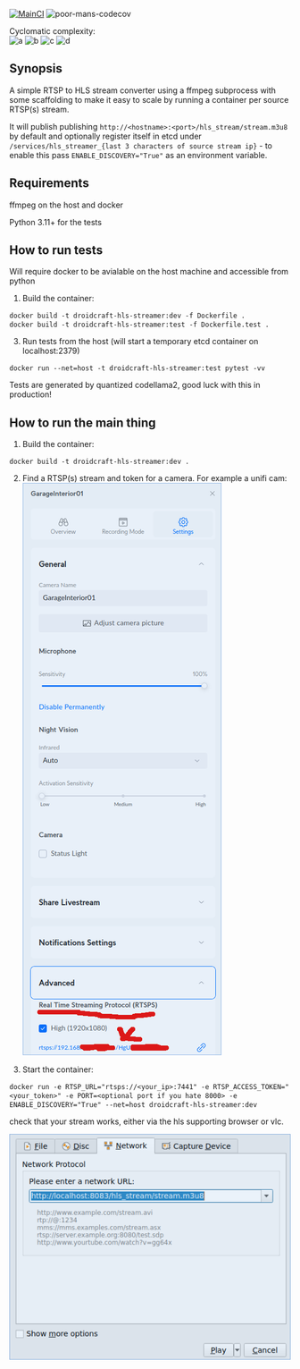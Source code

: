 [![MainCI](https://github.com/TensorTemplar/hls_streamer/actions/workflows/main-ci.yaml/badge.svg)](https://github.com/TensorTemplar/hls_streamer/actions/workflows/main-ci.yaml) ![poor-mans-codecov](https://s3.eu-central-1.amazonaws.com/public-store.droidcraft.io/hls_streamer/ci/codecov.svg)

Cyclomatic complexity:  
![a](https://s3.eu-central-1.amazonaws.com/public-store.droidcraft.io/hls_streamer/ci/badge_A.svg)
![b](https://s3.eu-central-1.amazonaws.com/public-store.droidcraft.io/hls_streamer/ci/badge_B.svg)
![c](https://s3.eu-central-1.amazonaws.com/public-store.droidcraft.io/hls_streamer/ci/badge_C.svg)
![d](https://s3.eu-central-1.amazonaws.com/public-store.droidcraft.io/hls_streamer/ci/badge_D.svg)



## Synopsis

A simple RTSP to HLS stream converter using a ffmpeg subprocess with some scaffolding to make it easy to scale by running a container per source RTSP(s) stream.

It will publish publishing `http://<hostname>:<port>/hls_stream/stream.m3u8` by default and optionally register itself in etcd under `/services/hls_streamer_{last 3 characters of source stream ip}` - to enable this pass `ENABLE_DISCOVERY="True"` as an environment variable.


## Requirements

ffmpeg on the host and docker

Python 3.11+ for the tests

## How to run tests

Will require docker to be avialable on the host machine and accessible from python

1. Build the container:
```
docker build -t droidcraft-hls-streamer:dev -f Dockerfile .
docker build -t droidcraft-hls-streamer:test -f Dockerfile.test .
```

3. Run tests from the host (will start a temporary etcd container on localhost:2379)
```
docker run --net=host -t droidcraft-hls-streamer:test pytest -vv
```

Tests are generated by quantized codellama2, good luck with this in production!


## How to run the main thing

1. Build the container:
```
docker build -t droidcraft-hls-streamer:dev .
```

2. Find a RTSP(s) stream and token for a camera. For example a unifi cam:
![example_cam.png](example_cam.png)

3. Start the container:
```
docker run -e RTSP_URL="rtsps://<your_ip>:7441" -e RTSP_ACCESS_TOKEN="<your_token>" -e PORT=<optional port if you hate 8000> -e ENABLE_DISCOVERY="True" --net=host droidcraft-hls-streamer:dev
```

check that your stream works, either via the hls supporting browser or vlc.

![vlc.png](vlc.png)
